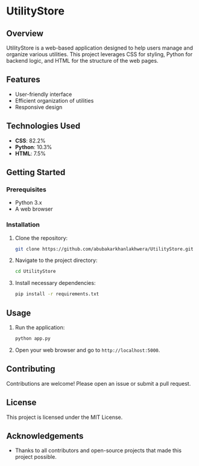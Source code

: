 # UtilityStore

## Overview
UtilityStore is a web-based application designed to help users manage and organize various utilities. This project leverages CSS for styling, Python for backend logic, and HTML for the structure of the web pages.

## Features
- User-friendly interface
- Efficient organization of utilities
- Responsive design

## Technologies Used
- **CSS**: 82.2%
- **Python**: 10.3%
- **HTML**: 7.5%

## Getting Started
### Prerequisites
- Python 3.x
- A web browser

### Installation
1. Clone the repository:
    ```bash
    git clone https://github.com/abubakarkhanlakhwera/UtilityStore.git
    ```
2. Navigate to the project directory:
    ```bash
    cd UtilityStore
    ```
3. Install necessary dependencies:
    ```bash
    pip install -r requirements.txt
    ```

## Usage
1. Run the application:
    ```bash
    python app.py
    ```
2. Open your web browser and go to `http://localhost:5000`.

## Contributing
Contributions are welcome! Please open an issue or submit a pull request.

## License
This project is licensed under the MIT License.

## Acknowledgements
- Thanks to all contributors and open-source projects that made this project possible.
